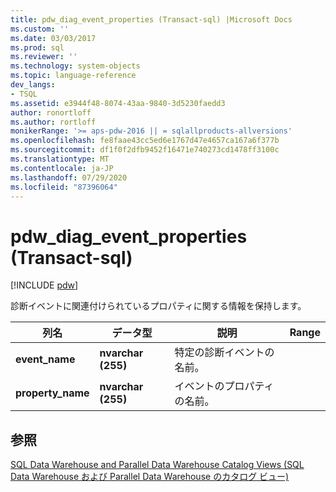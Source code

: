 ```yaml
---
title: pdw_diag_event_properties (Transact-sql) |Microsoft Docs
ms.custom: ''
ms.date: 03/03/2017
ms.prod: sql
ms.reviewer: ''
ms.technology: system-objects
ms.topic: language-reference
dev_langs:
- TSQL
ms.assetid: e3944f48-8074-43aa-9840-3d5230faedd3
author: ronortloff
ms.author: rortloff
monikerRange: '>= aps-pdw-2016 || = sqlallproducts-allversions'
ms.openlocfilehash: fe8faae43cc5ed6e1767d47e4657ca167a6f377b
ms.sourcegitcommit: df1f0f2dfb9452f16471e740273cd1478ff3100c
ms.translationtype: MT
ms.contentlocale: ja-JP
ms.lasthandoff: 07/29/2020
ms.locfileid: "87396064"
---
```

# <a name="syspdw_diag_event_properties-transact-sql"></a>pdw_diag_event_properties (Transact-sql)
[!INCLUDE [pdw](../../includes/applies-to-version/pdw.md)]

  診断イベントに関連付けられているプロパティに関する情報を保持します。  
  
|列名|データ型|説明|Range|  
|-----------------|---------------|-----------------|-----------|  
|**event_name**|**nvarchar (255)**|特定の診断イベントの名前。||  
|**property_name**|**nvarchar (255)**|イベントのプロパティの名前。||  
  
## <a name="see-also"></a>参照  
 [SQL Data Warehouse and Parallel Data Warehouse Catalog Views (SQL Data Warehouse および Parallel Data Warehouse のカタログ ビュー)](../../relational-databases/system-catalog-views/sql-data-warehouse-and-parallel-data-warehouse-catalog-views.md)  
  
  
